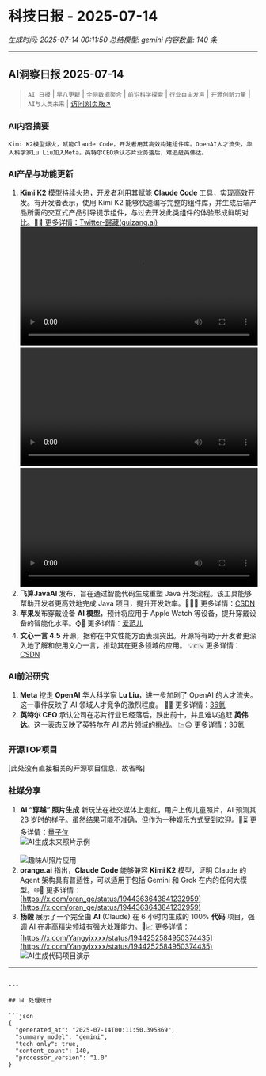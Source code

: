 # 科技日报 - 2025-07-14

*生成时间: 2025-07-14 00:11:50*
*总结模型: gemini*
*内容数量: 140 条*

---

## AI洞察日报 2025-07-14

>  `AI 日报` | `早八更新` | `全网数据聚合` | `前沿科学探索` | `行业自由发声` | `开源创新力量` | `AI与人类未来` | [访问网页版↗️](https://ai.hubtoday.app/)

### **AI内容摘要**

```
Kimi K2模型爆火，赋能Claude Code，开发者用其高效构建组件库。OpenAI人才流失，华人科学家Lu Liu加入Meta。英特尔CEO承认芯片业务落后，难追赶英伟达。
```

### AI产品与功能更新

1.  **Kimi K2** 模型持续火热，开发者利用其赋能 **Claude Code** 工具，实现高效开发。有开发者表示，使用 Kimi K2 能够快速编写完整的组件库，并生成后端产品所需的交互式产品引导提示组件，与过去开发此类组件的体验形成鲜明对比。🚀🎉 更多详情：[Twitter-歸藏(guizang.ai)](https://x.com/op7418/status/1944332341536530469)
    <video src="https://cdn.jsdmirror.com/gh/justlovemaki/imagehub@main/images/2025/07/news_01k0265apbepq80ske6cw13dke.mp4" controls="controls" width="100%"></video>
    <video src="https://cdn.jsdmirror.com/gh/justlovemaki/imagehub@main/images/2025/07/news_01k0265ez2fhdaefrr0q637b8c.mp4" controls="controls" width="100%"></video>
    <video src="https://cdn.jsdmirror.com/gh/justlovemaki/imagehub@main/images/2025/07/news_01k0265pg2fj5vg82myj37zc8j.mp4" controls="controls" width="100%"></video>
2.  **飞算JavaAI** 发布，旨在通过智能代码生成重塑 Java 开发流程。该工具能够帮助开发者更高效地完成 Java 项目，提升开发效率。👨‍💻✨ 更多详情：[CSDN](https://blog.csdn.net/hanwangyyds/article/details/149302050)
3.  **苹果**发布穿戴设备 **AI 模型**，预计将应用于 Apple Watch 等设备，提升穿戴设备的智能化水平。⌚🍎 更多详情：[爱范儿](https://weibo.com/1642720480/5187965812213597)
4.  **文心一言 4.5** 开源，据称在中文性能方面表现突出。开源将有助于开发者更深入地了解和使用文心一言，推动其在更多领域的应用。 💡🇨🇳 更多详情：[CSDN](https://blog.csdn.net/qq_57761637/article/details/149283762)

### AI前沿研究

1.  **Meta** 挖走 **OpenAI** 华人科学家 **Lu Liu**，进一步加剧了 OpenAI 的人才流失。这一事件反映了 AI 领域人才竞争的激烈程度。 🧠💼 更多详情：[36氪](https://www.36kr.com/p/3375818235304198)
2.  **英特尔 CEO** 承认公司在芯片行业已经落后，跌出前十，并且难以追赶 **英伟达**。这一表态反映了英特尔在 AI 芯片领域的挑战。 📉😔 更多详情：[36氪](https://www.36kr.com/p/3375532626974984)

### 开源TOP项目

[此处没有直接相关的开源项目信息，故省略]

### 社媒分享

1.  **AI “穿越” 照片生成** 新玩法在社交媒体上走红，用户上传儿童照片，AI 预测其 23 岁时的样子。虽然结果可能不准确，但作为一种娱乐方式受到欢迎。🤳⏳ 更多详情：[量子位](https://www.qbitai.com/2025/07/308611.html)
    <br/> ![AI生成未来照片示例](https://cdn.jsdmirror.com/gh/justlovemaki/imagehub@main/images/2025/07/news_01k02654g3esa95v0j85r2pqfm.avif) <br/>
    <br/> ![趣味AI照片应用](https://cdn.jsdmirror.com/gh/justlovemaki/imagehub@main/images/2025/07/news_01k026568qfpy8x8pa9zk2rp13.avif) <br/>
2.  **orange.ai** 指出，**Claude Code** 能够兼容 **Kimi K2** 模型，证明 Claude 的 Agent 架构具有普适性，可以适用于包括 Gemini 和 Grok 在内的任何大模型。🌐🤝 更多详情：[https://x.com/oran_ge/status/1944363643841232959](https://x.com/oran_ge/status/1944363643841232959)
3.  **杨毅** 展示了一个完全由 **AI** (Claude) 在 6 小时内生成的 100% **代码** 项目，强调 AI 在非高精尖领域有强大处理能力。🤖📈 更多详情：[https://x.com/Yangyixxxx/status/1944252584950374435](https://x.com/Yangyixxxx/status/1944252584950374435)
    <br/> ![AI生成代码项目演示](https://cdn.jsdmirror.com/gh/justlovemaki/imagehub@main/images/2025/07/news_01k026617xeqz9ez7n4xe18p5a.avif) <br/>

---
```

---

## 📊 处理统计

```json
{
  "generated_at": "2025-07-14T00:11:50.395869",
  "summary_model": "gemini",
  "tech_only": true,
  "content_count": 140,
  "processor_version": "1.0"
}
```